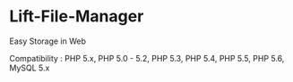 # Lift-File-Manager
  Easy Storage in Web

Compatibility :
  PHP 5.x, PHP 5.0 - 5.2, PHP 5.3, PHP 5.4, PHP 5.5, PHP 5.6, MySQL 5.x

